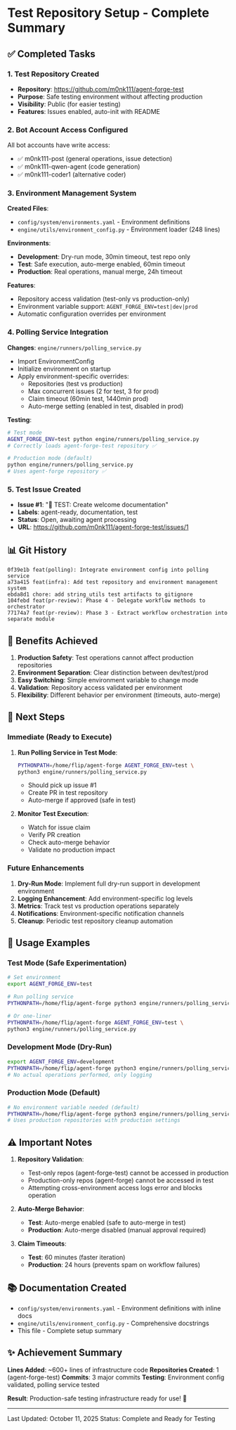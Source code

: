 # Test Repository Setup - Complete Summary

## ✅ Completed Tasks

### 1. Test Repository Created
- **Repository**: https://github.com/m0nk111/agent-forge-test
- **Purpose**: Safe testing environment without affecting production
- **Visibility**: Public (for easier testing)
- **Features**: Issues enabled, auto-init with README

### 2. Bot Account Access Configured
All bot accounts have write access:
- ✅ m0nk111-post (general operations, issue detection)
- ✅ m0nk111-qwen-agent (code generation)
- ✅ m0nk111-coder1 (alternative coder)

### 3. Environment Management System
**Created Files**:
- `config/system/environments.yaml` - Environment definitions
- `engine/utils/environment_config.py` - Environment loader (248 lines)

**Environments**:
- **Development**: Dry-run mode, 30min timeout, test repo only
- **Test**: Safe execution, auto-merge enabled, 60min timeout
- **Production**: Real operations, manual merge, 24h timeout

**Features**:
- Repository access validation (test-only vs production-only)
- Environment variable support: `AGENT_FORGE_ENV=test|dev|prod`
- Automatic configuration overrides per environment

### 4. Polling Service Integration
**Changes**: `engine/runners/polling_service.py`
- Import EnvironmentConfig
- Initialize environment on startup
- Apply environment-specific overrides:
  * Repositories (test vs production)
  * Max concurrent issues (2 for test, 3 for prod)
  * Claim timeout (60min test, 1440min prod)
  * Auto-merge setting (enabled in test, disabled in prod)

**Testing**:
```bash
# Test mode
AGENT_FORGE_ENV=test python engine/runners/polling_service.py
# Correctly loads agent-forge-test repository ✅

# Production mode (default)
python engine/runners/polling_service.py
# Uses agent-forge repository ✅
```

### 5. Test Issue Created
- **Issue #1**: "🧪 TEST: Create welcome documentation"
- **Labels**: agent-ready, documentation, test
- **Status**: Open, awaiting agent processing
- **URL**: https://github.com/m0nk111/agent-forge-test/issues/1

## 📊 Git History

```
0f39e1b feat(polling): Integrate environment config into polling service
a73a415 feat(infra): Add test repository and environment management system
ebda8d1 chore: add string_utils test artifacts to gitignore
104febd feat(pr-review): Phase 4 - Delegate workflow methods to orchestrator
77174a7 feat(pr-review): Phase 3 - Extract workflow orchestration into separate module
```

## 🎯 Benefits Achieved

1. **Production Safety**: Test operations cannot affect production repositories
2. **Environment Separation**: Clear distinction between dev/test/prod
3. **Easy Switching**: Simple environment variable to change mode
4. **Validation**: Repository access validated per environment
5. **Flexibility**: Different behavior per environment (timeouts, auto-merge)

## 📝 Next Steps

### Immediate (Ready to Execute)
1. **Run Polling Service in Test Mode**:
   ```bash
   PYTHONPATH=/home/flip/agent-forge AGENT_FORGE_ENV=test \
   python3 engine/runners/polling_service.py
   ```
   - Should pick up issue #1
   - Create PR in test repository
   - Auto-merge if approved (safe in test)

2. **Monitor Test Execution**:
   - Watch for issue claim
   - Verify PR creation
   - Check auto-merge behavior
   - Validate no production impact

### Future Enhancements
1. **Dry-Run Mode**: Implement full dry-run support in development environment
2. **Logging Enhancement**: Add environment-specific log levels
3. **Metrics**: Track test vs production operations separately
4. **Notifications**: Environment-specific notification channels
5. **Cleanup**: Periodic test repository cleanup automation

## 🔧 Usage Examples

### Test Mode (Safe Experimentation)
```bash
# Set environment
export AGENT_FORGE_ENV=test

# Run polling service
PYTHONPATH=/home/flip/agent-forge python3 engine/runners/polling_service.py

# Or one-liner
PYTHONPATH=/home/flip/agent-forge AGENT_FORGE_ENV=test \
python3 engine/runners/polling_service.py
```

### Development Mode (Dry-Run)
```bash
export AGENT_FORGE_ENV=development
PYTHONPATH=/home/flip/agent-forge python3 engine/runners/polling_service.py
# No actual operations performed, only logging
```

### Production Mode (Default)
```bash
# No environment variable needed (default)
PYTHONPATH=/home/flip/agent-forge python3 engine/runners/polling_service.py
# Uses production repositories with production settings
```

## ⚠️ Important Notes

1. **Repository Validation**: 
   - Test-only repos (agent-forge-test) cannot be accessed in production
   - Production-only repos (agent-forge) cannot be accessed in test
   - Attempting cross-environment access logs error and blocks operation

2. **Auto-Merge Behavior**:
   - **Test**: Auto-merge enabled (safe to auto-merge in test)
   - **Production**: Auto-merge disabled (manual approval required)

3. **Claim Timeouts**:
   - **Test**: 60 minutes (faster iteration)
   - **Production**: 24 hours (prevents spam on workflow failures)

## 📚 Documentation Created

- `config/system/environments.yaml` - Environment definitions with inline docs
- `engine/utils/environment_config.py` - Comprehensive docstrings
- This file - Complete setup summary

## ✨ Achievement Summary

**Lines Added**: ~600+ lines of infrastructure code
**Repositories Created**: 1 (agent-forge-test)
**Commits**: 3 major commits
**Testing**: Environment config validated, polling service tested

**Result**: Production-safe testing infrastructure ready for use! 🎉

---

Last Updated: October 11, 2025
Status: Complete and Ready for Testing
